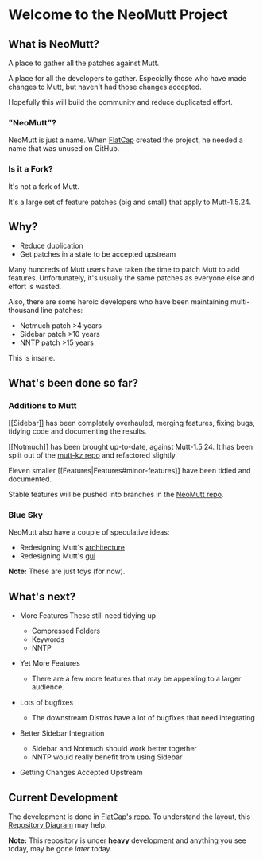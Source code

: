 # Welcome to the NeoMutt Project

## What is NeoMutt?

A place to gather all the patches against Mutt.

A place for all the developers to gather.
Especially those who have made changes to Mutt, but haven't had those changes
accepted.

Hopefully this will build the community and reduce duplicated effort.

### "NeoMutt"?

NeoMutt is just a name.  When [FlatCap](https://github.com/flatcap) created the
project, he needed a name that was unused on GitHub.

### Is it a Fork?

It's not a fork of Mutt.

It's a large set of feature patches (big and small) that apply to Mutt-1.5.24.

## Why?

- Reduce duplication
- Get patches in a state to be accepted upstream

Many hundreds of Mutt users have taken the time to patch Mutt to add features.
Unfortunately, it's usually the same patches as everyone else and effort is
wasted.

Also, there are some heroic developers who have been maintaining multi-thousand
line patches:

- Notmuch patch >4 years
- Sidebar patch >10 years
- NNTP patch >15 years

This is insane.

## What's been done so far?

### Additions to Mutt

[[Sidebar]] has been completely overhauled, merging features, fixing bugs,
tidying code and documenting the results.

[[Notmuch]] has been brought up-to-date, against Mutt-1.5.24.  It has been split
out of the [mutt-kz repo](https://github.com/karelzak/mutt-kz) and refactored
slightly.

Eleven smaller [[Features|Features#minor-features]] have been tidied and
documented.

Stable features will be pushed into branches in the
[NeoMutt repo](https://github.com/neomutt/neomutt).

### Blue Sky

NeoMutt also have a couple of speculative ideas:

- Redesigning Mutt's [architecture](https://github.com/neomutt/arch#arch)
- Redesigning Mutt's [gui](https://github.com/neomutt/panel-manager#panel-manager)

**Note:** These are just toys (for now).

## What's next?

- More Features
    These still need tidying up
    * Compressed Folders
    * Keywords
    * NNTP

- Yet More Features
    * There are a few more features that may be appealing to a larger audience.

- Lots of bugfixes
    * The downstream Distros have a lot of bugfixes that need integrating

- Better Sidebar Integration
    * Sidebar and Notmuch should work better together
    * NNTP would really benefit from using Sidebar

- Getting Changes Accepted Upstream

## Current Development

The development is done in [FlatCap's repo](https://github.com/neomutt/flatcap).
To understand the layout, this [Repository Diagram](https://flatcap.org/mutt/flatcap.png) may help.

**Note:** This repository is under **heavy** development and anything you see
today, may be gone _later_ today.

